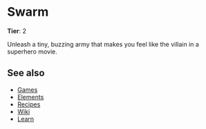 # Swarm

**Tier**: 2

Unleash a tiny, buzzing army that makes you feel like the villain in a superhero movie.

## See also

* [Games](/wiki/games)
* [Elements](/wiki/elements)
* [Recipes](/wiki/recipes)
* [Wiki](/wiki/index)
* [Learn](/learn/index)